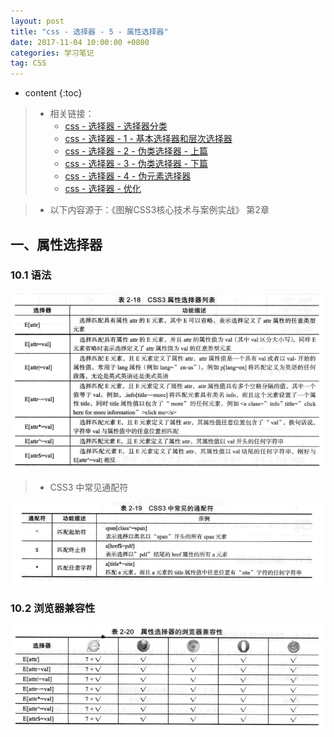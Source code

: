 ```yaml
---
layout: post
title: "css - 选择器 - 5 - 属性选择器"
date: 2017-11-04 10:00:00 +0800 
categories: 学习笔记
tag: CSS
---
```

* content
{:toc}

> * 相关链接：
>   * [css - 选择器 - 选择器分类](http://www.jmazm.com/2017/11/04/css-basic/)
>   * [css - 选择器 - 1 - 基本选择器和层次选择器](http://www.jmazm.com/2017/11/04/css-selector1/)
>   * [css - 选择器 - 2 - 伪类选择器 - 上篇](http://www.jmazm.com/2017/11/04/css-selector2/)
>   * [css - 选择器 - 3 - 伪类选择器 - 下篇](http://www.jmazm.com/2017/11/04/css-selector3/)
>   * [css - 选择器 - 4 - 伪元素选择器](http://www.jmazm.com/2017/11/04/css-selector4/)
>   * [css - 选择器 - 优化](http://www.jmazm.com/2017/11/12/css-optimization/)

> * 以下内容源于：《图解CSS3核心技术与案例实战》 第2章

<!-- more -->

## 一、属性选择器

### 10.1 语法

![selector](/styles/images/css/selector/selector-17.png)

> * CSS3 中常见通配符

![selector](/styles/images/css/selector/selector-18.png)

### 10.2 浏览器兼容性

![selector](/styles/images/css/selector/selector-19.png)